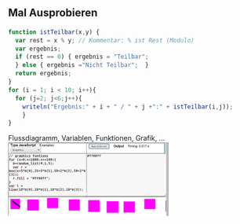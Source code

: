 ## Mal Ausprobieren

```javascript
function istTeilbar(x,y) {
  var rest = x % y; // Kommentar: % ist Rest (Modulo)
  var ergebnis;
  if (rest == 0) { ergebnis = "Teilbar";
  } else { ergebnis ="Nicht Teilbar";  }
  return ergebnis;
}
for (i = 1; i < 10; i++){
  for (j=2; j<6;j++){
    writeln("Ergebnis:" + i + " / " + j +":" + istTeilbar(i,j));
    }
}
```
Flussdiagramm, Variablen, Funktionen, Grafik, ...  
![](images/jsonline3.png)
